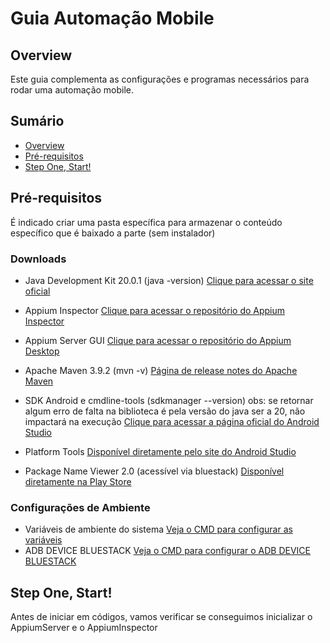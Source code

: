 # Guia Automação Mobile

## Overview
Este guia complementa as configurações e programas necessários para rodar uma automação mobile.

## Sumário
- [Overview](#overview)
- [Pré-requisitos](#pré-requisitos)
- [Step One, Start!](#step_one)

## Pré-requisitos
É indicado criar uma pasta específica para armazenar o conteúdo específico que é baixado a parte (sem instalador)
### Downloads
- Java Development Kit 20.0.1 (java -version)
  [Clique para acessar o site oficial](https://www.oracle.com/br/java/technologies/downloads/#jdk20-windows)

- Appium Inspector
 [Clique para acessar o repositório do Appium Inspector](https://github.com/appium/appium-inspector/releases)

- Appium Server GUI
 [Clique para acessar o repositório do Appium Desktop](https://github.com/appium/appium-desktop/releases/tag/v1.22.3-4)

- Apache Maven 3.9.2 (mvn -v)
[Página de release notes do Apache Maven](https://maven.apache.org/docs/3.9.2/release-notes.html)

- SDK Android e cmdline-tools (sdkmanager --version) obs: se retornar algum erro de falta na biblioteca é pela versão do java ser a 20, não impactará na execução
[Clique para acessar a página oficial do Android Studio](https://developer.android.com/studio)

- Platform Tools
[Disponível diretamente pelo site do Android Studio](https://developer.android.com/studio/releases/platform-tools?hl=pt-br)

- Package Name Viewer 2.0 (acessível via bluestack)
[Disponível diretamente na Play Store]([https://developer.android.com/studio/releases/platform-tools?hl=pt-br](https://play.google.com/store/apps/details?id=com.csdroid.pkg&hl=pt_BR&gl=US&pli=1))

### Configurações de Ambiente
- Variáveis de ambiente do sistema [Veja o CMD para configurar as variáveis](https://github.com/fahleiro/Steps-Mobile-Automation/blob/main/extra-cmd/config-path-var-ambiente.cmd)
- ADB DEVICE BLUESTACK [Veja o CMD para configurar o ADB DEVICE BLUESTACK](https://github.com/fahleiro/Steps-Mobile-Automation/blob/main/extra-cmd/adb-device-bluestack.cmd)

## Step One, Start!
Antes de iniciar em códigos, vamos verificar se conseguimos inicializar o AppiumServer e o AppiumInspector
